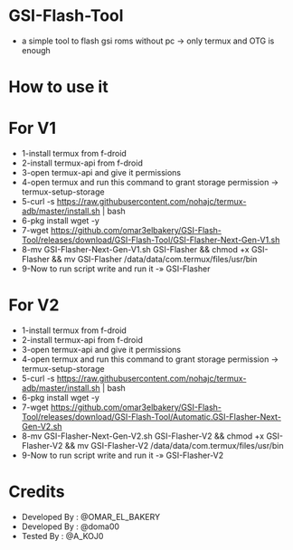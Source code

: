 # GSI-Flash-Tool
- a simple tool to flash gsi roms without pc -> only termux and OTG is enough

# How to use it 
# For V1
- 1-install termux from f-droid
- 2-install termux-api from f-droid
- 3-open termux-api and give it permissions
- 4-open termux and run this command to grant storage permission -> termux-setup-storage
- 5-curl -s https://raw.githubusercontent.com/nohajc/termux-adb/master/install.sh | bash
- 6-pkg install wget -y
- 7-wget https://github.com/omar3elbakery/GSI-Flash-Tool/releases/download/GSI-Flash-Tool/GSI-Flasher-Next-Gen-V1.sh
- 8-mv GSI-Flasher-Next-Gen-V1.sh GSI-Flasher && chmod +x GSI-Flasher && mv GSI-Flasher /data/data/com.termux/files/usr/bin
- 9-Now to run script write and run it -» GSI-Flasher
# For V2
- 1-install termux from f-droid
- 2-install termux-api from f-droid
- 3-open termux-api and give it permissions
- 4-open termux and run this command to grant storage permission -> termux-setup-storage
- 5-curl -s https://raw.githubusercontent.com/nohajc/termux-adb/master/install.sh | bash
- 6-pkg install wget -y
- 7-wget https://github.com/omar3elbakery/GSI-Flash-Tool/releases/download/GSI-Flash-Tool/Automatic.GSI-Flasher-Next-Gen-V2.sh
- 8-mv GSI-Flasher-Next-Gen-V2.sh GSI-Flasher-V2 && chmod +x GSI-Flasher-V2 && mv GSI-Flasher-V2 /data/data/com.termux/files/usr/bin
- 9-Now to run script write and run it -» GSI-Flasher-V2
# Credits 
- Developed By : @OMAR_EL_BAKERY
- Developed By : @doma00
- Tested By : @A_KOJ0
